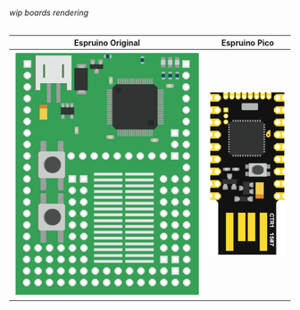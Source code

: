 ###### wip boards rendering
<!-- ![Espruino Pico](https://cdn.rawgit.com/stephaneAG/Espruino_tests/master/EspruinoMimetism/Pico.svg) -->
| Espruino Original | Espruino Pico |
| ----------------- | ------------- |
|![Espruino Original](https://raw.githubusercontent.com/stephaneAG/Espruino_tests/master/EspruinoMimetism/Espruino.png)|![Espruino Pico](https://raw.githubusercontent.com/stephaneAG/Espruino_tests/master/EspruinoMimetism/Pico.png)|
